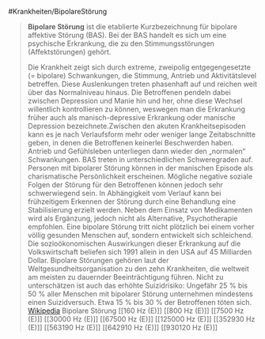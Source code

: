 #Krankheiten/BipolareStörung
> **Bipolare Störung** ist die etablierte Kurzbezeichnung für bipolare affektive Störung (BAS). Bei der BAS handelt es sich um eine psychische Erkrankung, die zu den Stimmungsstörungen (Affektstörungen) gehört.
>
> Die Krankheit zeigt sich durch extreme, zweipolig entgegengesetzte (= bipolare) Schwankungen, die Stimmung, Antrieb und Aktivitätslevel betreffen. Diese Auslenkungen treten phasenhaft auf und reichen weit über das Normalniveau hinaus. Die Betroffenen pendeln dabei zwischen Depression und Manie hin und her, ohne diese Wechsel willentlich kontrollieren zu können, weswegen man die Erkrankung früher auch als manisch-depressive Erkrankung oder manische Depression bezeichnete.Zwischen den akuten Krankheitsepisoden kann es je nach Verlaufsform mehr oder weniger lange Zeitabschnitte geben, in denen die Betroffenen keinerlei Beschwerden haben. Antrieb und Gefühlsleben unterliegen dann wieder den „normalen“ Schwankungen. BAS treten in unterschiedlichen Schweregraden auf. Personen mit bipolarer Störung können in der manischen Episode als charismatische Persönlichkeit erscheinen. Mögliche negative soziale Folgen der Störung für den Betroffenen können jedoch sehr schwerwiegend sein.
> In Abhängigkeit vom Verlauf kann bei frühzeitigem Erkennen der Störung durch eine Behandlung eine Stabilisierung erzielt werden. Neben dem Einsatz von Medikamenten wird als Ergänzung, jedoch nicht als Alternative, Psychotherapie empfohlen. Eine bipolare Störung tritt nicht plötzlich bei einem vorher völlig gesunden Menschen auf, sondern entwickelt sich schleichend.
> Die sozioökonomischen Auswirkungen dieser Erkrankung auf die Volkswirtschaft beliefen sich 1991 allein in den USA auf 45 Milliarden Dollar. Bipolare Störungen gehören laut der Weltgesundheitsorganisation zu den zehn Krankheiten, die weltweit am meisten zu dauernder Beeinträchtigung führen. Nicht zu unterschätzen ist auch das erhöhte Suizidrisiko: Ungefähr 25 % bis 50 % aller Menschen mit bipolarer Störung unternehmen mindestens einen Suizidversuch. Etwa 15 % bis 30 % der Betroffenen töten sich.
> [Wikipedia](https://de.wikipedia.org/wiki/Bipolare%20St%C3%B6rung)
Bipolare Störung
[[160 Hz (E)]]
[[800 Hz (E)]]
[[7500 Hz (E)]]
[[30000 Hz (E)]]
[[67500 Hz (E)]]
[[125000 Hz (E)]]
[[352930 Hz (E)]]
[[563190 Hz (E)]]
[[642910 Hz (E)]]
[[930120 Hz (E)]]